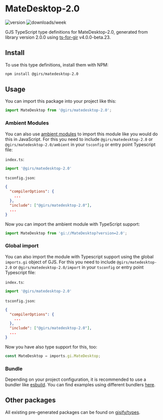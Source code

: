
# MateDesktop-2.0

![version](https://img.shields.io/npm/v/@girs/matedesktop-2.0)
![downloads/week](https://img.shields.io/npm/dw/@girs/matedesktop-2.0)


GJS TypeScript type definitions for MateDesktop-2.0, generated from library version 2.0.0 using [ts-for-gir](https://github.com/gjsify/ts-for-gir) v4.0.0-beta.23.


## Install

To use this type definitions, install them with NPM:
```bash
npm install @girs/matedesktop-2.0
```

## Usage

You can import this package into your project like this:
```ts
import MateDesktop from '@girs/matedesktop-2.0';
```

### Ambient Modules

You can also use [ambient modules](https://github.com/gjsify/ts-for-gir/tree/main/packages/cli#ambient-modules) to import this module like you would do this in JavaScript.
For this you need to include `@girs/matedesktop-2.0` or `@girs/matedesktop-2.0/ambient` in your `tsconfig` or entry point Typescript file:

`index.ts`:
```ts
import '@girs/matedesktop-2.0'
```

`tsconfig.json`:
```json
{
  "compilerOptions": {
    ...
  },
  "include": ["@girs/matedesktop-2.0"],
  ...
}
```

Now you can import the ambient module with TypeScript support: 

```ts
import MateDesktop from 'gi://MateDesktop?version=2.0';
```

### Global import

You can also import the module with Typescript support using the global `imports.gi` object of GJS.
For this you need to include `@girs/matedesktop-2.0` or `@girs/matedesktop-2.0/import` in your `tsconfig` or entry point Typescript file:

`index.ts`:
```ts
import '@girs/matedesktop-2.0'
```

`tsconfig.json`:
```json
{
  "compilerOptions": {
    ...
  },
  "include": ["@girs/matedesktop-2.0"],
  ...
}
```

Now you have also type support for this, too:

```ts
const MateDesktop = imports.gi.MateDesktop;
```

### Bundle

Depending on your project configuration, it is recommended to use a bundler like [esbuild](https://esbuild.github.io/). You can find examples using different bundlers [here](https://github.com/gjsify/ts-for-gir/tree/main/examples).

## Other packages

All existing pre-generated packages can be found on [gjsify/types](https://github.com/gjsify/types).

